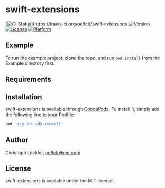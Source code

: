 # swift-extensions

[![CI Status](http://img.shields.io/travis/oe8clr/swift-extensions.svg?style=flat)](https://travis-ci.org/oe8clr/swift-extensions
[![Version](https://img.shields.io/cocoapods/v/swift-extensions.svg?style=flat)](http://cocoapods.org/pods/swift-extensions)
[![License](https://img.shields.io/cocoapods/l/swift-extensions.svg?style=flat)](http://cocoapods.org/pods/swift-extensions)
[![Platform](https://img.shields.io/cocoapods/p/swift-extensions.svg?style=flat)](http://cocoapods.org/pods/swift-extensions)

## Example

To run the example project, clone the repo, and run `pod install` from the Example directory first.

## Requirements

## Installation

swift-extensions is available through [CocoaPods](http://cocoapods.org). To install
it, simply add the following line to your Podfile:

```ruby
pod 'scp-ios-sdk-rxswift'
```

## Author

Christoph Lückler, oe8clr@me.com

## License

swift-extensions is available under the MIT license.
